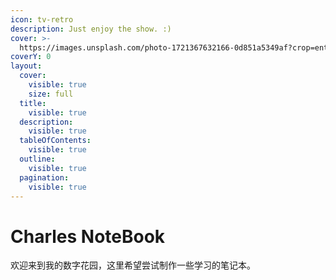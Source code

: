 ```yaml
---
icon: tv-retro
description: Just enjoy the show. :)
cover: >-
  https://images.unsplash.com/photo-1721367632166-0d851a5349af?crop=entropy&cs=srgb&fm=jpg&ixid=M3wxOTcwMjR8MHwxfHJhbmRvbXx8fHx8fHx8fDE3MjQ5ODU5MzV8&ixlib=rb-4.0.3&q=85
coverY: 0
layout:
  cover:
    visible: true
    size: full
  title:
    visible: true
  description:
    visible: true
  tableOfContents:
    visible: true
  outline:
    visible: true
  pagination:
    visible: true
---
```


# Charles NoteBook

欢迎来到我的数字花园，这里希望尝试制作一些学习的笔记本。

